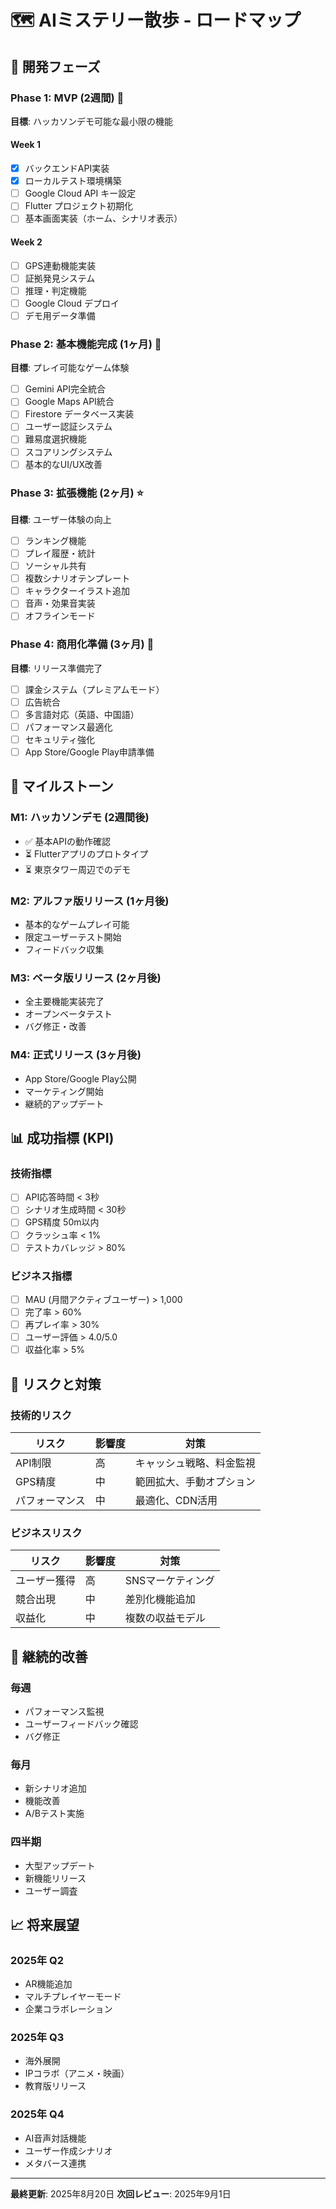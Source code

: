 # 🗺️ AIミステリー散歩 - ロードマップ

## 📅 開発フェーズ

### Phase 1: MVP (2週間) 🚀
**目標**: ハッカソンデモ可能な最小限の機能

#### Week 1
- [x] バックエンドAPI実装
- [x] ローカルテスト環境構築
- [ ] Google Cloud API キー設定
- [ ] Flutter プロジェクト初期化
- [ ] 基本画面実装（ホーム、シナリオ表示）

#### Week 2  
- [ ] GPS連動機能実装
- [ ] 証拠発見システム
- [ ] 推理・判定機能
- [ ] Google Cloud デプロイ
- [ ] デモ用データ準備

### Phase 2: 基本機能完成 (1ヶ月) 📱
**目標**: プレイ可能なゲーム体験

- [ ] Gemini API完全統合
- [ ] Google Maps API統合
- [ ] Firestore データベース実装
- [ ] ユーザー認証システム
- [ ] 難易度選択機能
- [ ] スコアリングシステム
- [ ] 基本的なUI/UX改善

### Phase 3: 拡張機能 (2ヶ月) ⭐
**目標**: ユーザー体験の向上

- [ ] ランキング機能
- [ ] プレイ履歴・統計
- [ ] ソーシャル共有
- [ ] 複数シナリオテンプレート
- [ ] キャラクターイラスト追加
- [ ] 音声・効果音実装
- [ ] オフラインモード

### Phase 4: 商用化準備 (3ヶ月) 💼
**目標**: リリース準備完了

- [ ] 課金システム（プレミアムモード）
- [ ] 広告統合
- [ ] 多言語対応（英語、中国語）
- [ ] パフォーマンス最適化
- [ ] セキュリティ強化
- [ ] App Store/Google Play申請準備

## 🎯 マイルストーン

### M1: ハッカソンデモ (2週間後)
- ✅ 基本APIの動作確認
- ⏳ Flutterアプリのプロトタイプ
- ⏳ 東京タワー周辺でのデモ

### M2: アルファ版リリース (1ヶ月後)
- 基本的なゲームプレイ可能
- 限定ユーザーテスト開始
- フィードバック収集

### M3: ベータ版リリース (2ヶ月後)
- 全主要機能実装完了
- オープンベータテスト
- バグ修正・改善

### M4: 正式リリース (3ヶ月後)
- App Store/Google Play公開
- マーケティング開始
- 継続的アップデート

## 📊 成功指標 (KPI)

### 技術指標
- [ ] API応答時間 < 3秒
- [ ] シナリオ生成時間 < 30秒
- [ ] GPS精度 50m以内
- [ ] クラッシュ率 < 1%
- [ ] テストカバレッジ > 80%

### ビジネス指標
- [ ] MAU (月間アクティブユーザー) > 1,000
- [ ] 完了率 > 60%
- [ ] 再プレイ率 > 30%
- [ ] ユーザー評価 > 4.0/5.0
- [ ] 収益化率 > 5%

## 🚧 リスクと対策

### 技術的リスク
| リスク | 影響度 | 対策 |
|--------|--------|------|
| API制限 | 高 | キャッシュ戦略、料金監視 |
| GPS精度 | 中 | 範囲拡大、手動オプション |
| パフォーマンス | 中 | 最適化、CDN活用 |

### ビジネスリスク
| リスク | 影響度 | 対策 |
|--------|--------|------|
| ユーザー獲得 | 高 | SNSマーケティング |
| 競合出現 | 中 | 差別化機能追加 |
| 収益化 | 中 | 複数の収益モデル |

## 🔄 継続的改善

### 毎週
- パフォーマンス監視
- ユーザーフィードバック確認
- バグ修正

### 毎月
- 新シナリオ追加
- 機能改善
- A/Bテスト実施

### 四半期
- 大型アップデート
- 新機能リリース
- ユーザー調査

## 📈 将来展望

### 2025年 Q2
- AR機能追加
- マルチプレイヤーモード
- 企業コラボレーション

### 2025年 Q3
- 海外展開
- IPコラボ（アニメ・映画）
- 教育版リリース

### 2025年 Q4
- AI音声対話機能
- ユーザー作成シナリオ
- メタバース連携

---

**最終更新**: 2025年8月20日
**次回レビュー**: 2025年9月1日